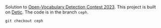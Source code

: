 Solution to [Open-Vocabulary Detection Contest 2023](https://360cvgroup.github.io/OVD_Contest/leaderboard/). This project 
is built on [Detic](https://github.com/facebookresearch/Detic). The code is in the branch `ceph`.

```
git checkout ceph
```
